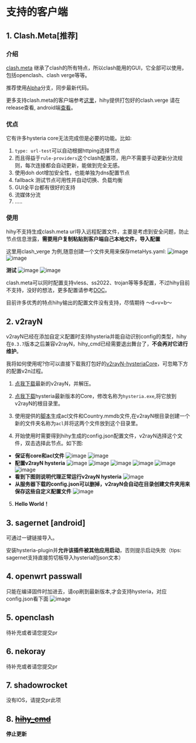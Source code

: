 # 支持的客户端

## 1. Clash.Meta[推荐]

### 介绍
[clash.meta](https://github.com/MetaCubeX/Clash.Meta/releases/tag/Prerelease-Alpha) 继承了clash的所有特点，所以clash能用的GUI，它全部可以使用，包括openclash、clash verge等等。

推荐使用[Alpha](https://github.com/MetaCubeX/Clash.Meta/releases/tag/Prerelease-Alpha)分支，同步最新代码。

更多支持clash.meta的客户端参考[这里](https://docs.metacubex.one/used)，hihy提供打包好的clash.verge 请在release查看, android端[查看](https://github.com/MetaCubeX/ClashMetaForAndroid/releases/tag/Prerelease-alpha)。

### 优点
它有许多hysteria core无法完成但是必要的功能。比如:
1. `type: url-test`可以自动根据httping选择节点
2. 而且得益于`rule-providers`这个clash配置项，用户不需要手动更新分流规则，每次连接都会自动更新，能做到完全无感。
3. 使用doh dot增加安全性，也能单独为dns配置节点
4. fallback 测试节点可用性并自动切换、负载均衡
5. GUI全平台都有很好的支持
6. 流媒体分流
7. .....

### 使用
hihy不支持生成clash.meta url导入远程配置文件，主要是考虑到安全问题，防止节点信息泄露，**需要用户复制粘贴到客户端自己本地文件，导入配置**

这里用clash_verge 为例,随意创建一个文件夹用来保存metaHys.yaml:
![image](../imgs/verge1.png)
![image](../imgs/verge2.png)

**测试**
![image](../imgs/verge3.png)
![image](../imgs/verge4.png)

clash.meta可以同时配置支持vless、ss2022、trojan等等多配置，不过hihy目前不支持，没好的想法，更多配置请参考[DOC](https://docs.metacubex.one/example/ex1)。

目前许多优秀的特点hihy输出的配置文件没有支持，尽情期待 ～d=v=b～

## 2. v2rayN

v2rayN已经在添加自定义配置时支持hysteria并能自动识别config的类型，hihy在`0.3.7`版本之后兼容v2rayN，hihy_cmd已经需要退出舞台了，**不会再对它进行维护**。

我将如何使用呢?你可以直接下载我打包好的[v2rayN-hysteriaCore](../client/windows/v2rayN/v2rayN-hysteriaCore.rar)，可忽略下方的配置v2n过程。

1. [点我下载](https://github.com/2dust/v2rayN/releases/latest/download/v2rayN.zip)最新的v2rayN，并解压。

2. [点我下载](https://github.com/HyNetwork/hysteria/releases/latest/download/hysteria-tun-windows-6.0-amd64.exe)hysteria最新版本的Core，修改名称为`hysteria.exe`,将它放到v2rayN的根目录里。
3. 使用提供的[脚本](https://github.com/emptysuns/Hi_Hysteria/tree/main/acl)生成acl文件和Country.mmdb文件,在v2rayN根目录创建一个新的文件夹名称为`acl`并将这两个文件放到这个目录里。
4. 开始使用时需要得到hihy生成的config.json配置文件，v2rayN选择这个文件，双击选择此节点。如下图:

* **保证有core和acl文件**
![image](../imgs/v2ndir.png)
![image](../imgs/v2nacldir.png)
* **配置v2rayN hysteria**
![image](../imgs/v2n1.png)
![image](../imgs/v2n2.png)
![image](../imgs/v2n3.png)
![image](../imgs/v2n4.png)
![image](../imgs/v2n5.png)
![image](../imgs/v2n6.png)
* **看到下图则说明代理正常运行v2rayN hysteria**
![image](../imgs/v2n7.png)
* **从服务器下载的config.json可以删掉，v2rayN会自动在目录创建文件夹用来保存这些自定义配置文件**
![image](../imgs/v2n8.png)

5. **Hello World！**



## 3. sagernet [android]
  可通过一键链接导入。

  安装hysteria-plugin并**允许该插件被其他应用启动**，否则提示启动失败（tips: sagernet支持直接剪切板导入hysteria的json文本）

## 4. openwrt passwall
只能在编译固件时加进去，请op刷到最新版本,才会支持hysteria，对应config.json看下面
![image](https://raw.githubusercontent.com/emptysuns/Hi_Hysteria/main/imgs/passwall.png)

## 5. openclash
待补充或者请您提交pr

## 6. nekoray
待补充或者请您提交pr

## 7. shadowrocket
没有IOS，请提交pr此项

## 8. [~~hihy_cmd~~](cmd.md)
**停止更新**
